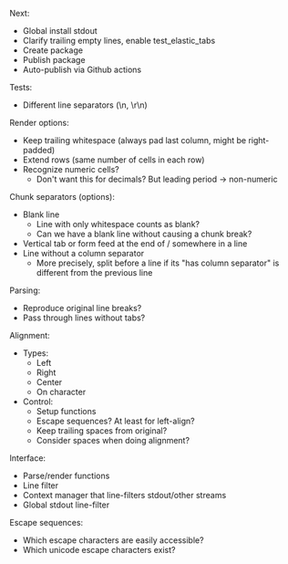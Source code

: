 Next:
  * Global install stdout
  * Clarify trailing empty lines, enable test_elastic_tabs
  * Create package
  * Publish package
  * Auto-publish via Github actions

Tests:
  * Different line separators (\n, \r\n)

Render options:
  * Keep trailing whitespace (always pad last column, might be right-padded)
  * Extend rows (same number of cells in each row)
  * Recognize numeric cells?
    * Don't want this for decimals? But leading period -> non-numeric

Chunk separators (options):
  * Blank line
    * Line with only whitespace counts as blank?
    * Can we have a blank line without causing a chunk break?
  * Vertical tab or form feed at the end of / somewhere in a line
  * Line without a column separator
    * More precisely, split before a line if its "has column separator" is
      different from the previous line

Parsing:
  * Reproduce original line breaks?
  * Pass through lines without tabs?

Alignment:
  * Types:
    * Left
    * Right
    * Center
    * On character
  * Control:
    * Setup functions
    * Escape sequences? At least for left-align?
    * Keep trailing spaces from original?
    * Consider spaces when doing alignment?

Interface:
  * Parse/render functions
  * Line filter
  * Context manager that line-filters stdout/other streams
  * Global stdout line-filter
  
Escape sequences:
  * Which escape characters are easily accessible?
  * Which unicode escape characters exist?
